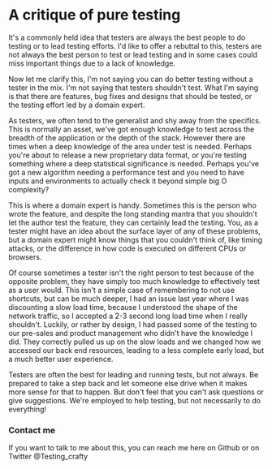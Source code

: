 # A critique of pure testing

It's a commonly held idea that testers are always the best people to do testing or to lead testing efforts. I'd like to 
offer a rebuttal to this, testers are not always the best person to test or lead testing and in some cases could miss
 important things due to a lack of knowledge. 
 
Now let me clarify this, I'm not saying you can do better testing without a tester in the mix. I'm not saying that 
testers shouldn't test. What I'm saying is that there are features, bug fixes and designs that should be tested, or the
testing effort led by a domain expert.  

As testers, we often tend to the generalist and shy away from the specifics. This is normally an asset, we've got enough
 knowledge to test across the breadth of the application or the depth of the stack. However there are times when a 
deep knowledge of the area under test is needed. Perhaps you're about to release a new proprietary data format, or you're
testing something where a deep statistical significance is needed. Perhaps you've got a new algorithm needing a 
performance test and you need to have inputs and environments to actually check it beyond simple big O complexity?

This is where a domain expert is handy. Sometimes this is the person who wrote the feature, and despite the long standing
mantra that you shouldn't let the author test the feature, they can certainly lead the testing. You, as a tester might
have an idea about the surface layer of any of these problems, but a domain expert might know things that you couldn't
think of, like timing attacks, or the difference in how code is executed on different CPUs or browsers. 

Of course sometimes a tester isn't the right person to test because of the opposite problem, they have simply too much 
knowledge to effectively test as a user would. This isn't a simple case of remembering to not use shortcuts, but can 
be much deeper, I had an issue last year where I was discounting a slow load time, because I understood the shape of 
the network traffic, so I accepted a 2-3 second long load time when I really shouldn't. Luckily, or rather by design, 
I had passed some of the testing to our pre-sales and product management who didn't have the knowledge I did. They
correctly pulled us up on the slow loads and we changed how we accessed our back end resources, leading to a less 
complete early load, but a much better user experience.

Testers are often the best for leading and running tests, but not always. Be prepared to take a step back and let 
someone else drive when it makes more sense for that to happen. But don't feel that you can't ask questions or give
suggestions. We're employed to help testing, but not necessarily to do everything!

### Contact me
If you want to talk  to me about this, you can reach me here on Github or on Twitter @Testing_crafty


